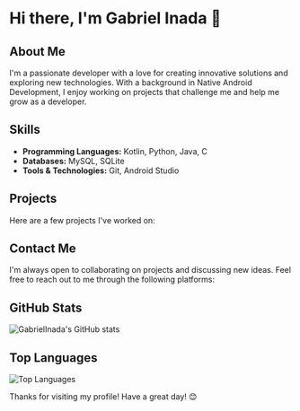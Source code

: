 # Hi there, I'm Gabriel Inada 👋

## About Me
I'm a passionate developer with a love for creating innovative solutions and exploring new technologies. With a background in Native Android Development, I enjoy working on projects that challenge me and help me grow as a developer.

## Skills
- **Programming Languages:** Kotlin, Python, Java, C
- **Databases:** MySQL, SQLite
- **Tools & Technologies:** Git, Android Studio

## Projects
Here are a few projects I've worked on:
<!-- - [Project 1](https://github.com/GabrielInada/project1): A brief description of what this project does and the technologies used. -->
<!-- - [Project 2](https://github.com/GabrielInada/project2): A brief description of what this project does and the technologies used. -->
<!-- - [Project 3](https://github.com/GabrielInada/project3): A brief description of what this project does and the technologies used. -->

## Contact Me
I'm always open to collaborating on projects and discussing new ideas. Feel free to reach out to me through the following platforms:
<!-- - **Email:** [your-email@example.com] -->
<!-- - **LinkedIn:** [Your LinkedIn Profile](https://www.linkedin.com/in/yourprofile) -->
<!-- - **Twitter:** [@yourhandle](https://twitter.com/yourhandle) -->

## GitHub Stats
![GabrielInada's GitHub stats](https://github-readme-stats.vercel.app/api?username=GabrielInada&show_icons=true&theme=radical)

## Top Languages
![Top Languages](https://github-readme-stats.vercel.app/api/top-langs/?username=GabrielInada&layout=compact&theme=radical)

Thanks for visiting my profile! Have a great day! 😊
